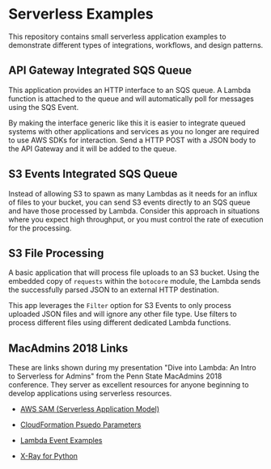 Serverless Examples
===================

This repository contains small serverless application examples to demonstrate different types of integrations, workflows, and design patterns.

API Gateway Integrated SQS Queue
--------------------------------

This application provides an HTTP interface to an SQS queue. A Lambda function is attached to the queue and will automatically poll for messages using the SQS Event.

By making the interface generic like this it is easier to integrate queued systems with other applications and services as you no longer are required to use AWS SDKs for interaction. Send a HTTP POST with a JSON body to the API Gateway and it will be added to the queue.

S3 Events Integrated SQS Queue
------------------------------

Instead of allowing S3 to spawn as many Lambdas as it needs for an influx of files to your bucket, you can send S3 events directly to an SQS queue and have those processed by Lambda. Consider this approach in situations where you expect high throughput, or you must control the rate of execution for the processing.

S3 File Processing
------------------

A basic application that will process file uploads to an S3 bucket. Using the embedded copy of `requests` within the `botocore` module, the Lambda sends the successfully parsed JSON to an external HTTP destination.

This app leverages the `Filter` option for S3 Events to only process uploaded JSON files and will ignore any other file type. Use filters to process different files using different dedicated Lambda functions.


MacAdmins 2018 Links
--------------------

These are links shown during my presentation "Dive into Lambda: An Intro to Serverless for Admins" from the Penn State MacAdmins 2018 conference. They server as excellent resources for anyone beginning to develop applications using serverless resources.

- [AWS SAM (Serverless Application Model)](https://github.com/awslabs/serverless-application-model/)

- [CloudFormation Psuedo Parameters](https://docs.aws.amazon.com/AWSCloudFormation/latest/UserGuide/pseudo-parameter-reference.html)

- [Lambda Event Examples](https://docs.aws.amazon.com/lambda/latest/dg/eventsources.html)

- [X-Ray for Python](https://docs.aws.amazon.com/xray/latest/devguide/xray-sdk-python.html)

